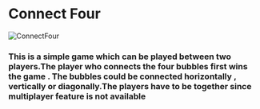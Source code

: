 # Connect Four
![ConnectFour](https://user-images.githubusercontent.com/68684482/124650666-98456c00-deb7-11eb-80e7-87e999d8ab96.png)

### This is a simple game which can be played between two players.The player who connects the four bubbles first wins the game . The bubbles could be connected horizontally , vertically or diagonally.The players have to be together since multiplayer feature is not available
